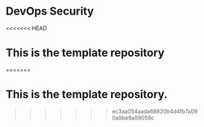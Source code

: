 # DevOps Security
<<<<<<< HEAD
# This is the template repository
=======
# This is the template repository.
>>>>>>> ec3aa054aada68820b4d4fb7a090a9be9a99059c
